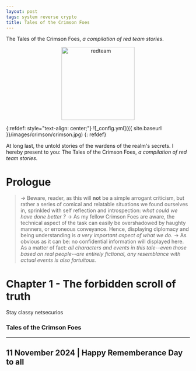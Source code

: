 ```yaml
---
layout: post
tags: system reverse crypto
title: Tales of the Crimson Foes
---
```


The Tales of the Crimson Foes, *a compilation of red team stories*.

<div style="text-align: center;">
 <a href="/tags#redteam"><img src="{{ site.baseurl }}/icons/redteam.png" width="200" title="redteam" ></a>
</div>

{:refdef: style="text-align: center;"}
![_config.yml]({{ site.baseurl }}/images/crimson/crimson.jpg)
{: refdef}

At long last, the untold stories of the wardens of the realm's secrets. I hereby present to you: The Tales of the Crimson Foes, *a compilation of red team stories*.

# Prologue

> &rarr; Beware, reader, as this will **not** be a simple arrogant criticism, but rather a series of comical and relatable situations we found ourselves in, sprinkled with self reflection and introspection: *what could we have done better ?*
> &rarr; As my fellow Crimson Foes are aware, the technical aspect of the task can easily be overshadowed by haughty manners, or erroneous conveyance. Hence, displaying diplomacy and being understanding is *a very important aspect of what we do.*
> &rarr; As obvious as it can be: no confidential information will displayed here. As a matter of fact: *all characters and events in this tale--even those based on real people--are entirely fictional, any resemblance with actual events is also fortuitous.*

# Chapter 1 - The forbidden scroll of truth






Stay classy netsecurios

### Tales of the Crimson Foes
---
11 November 2024 | Happy Rememberance Day to all
---

